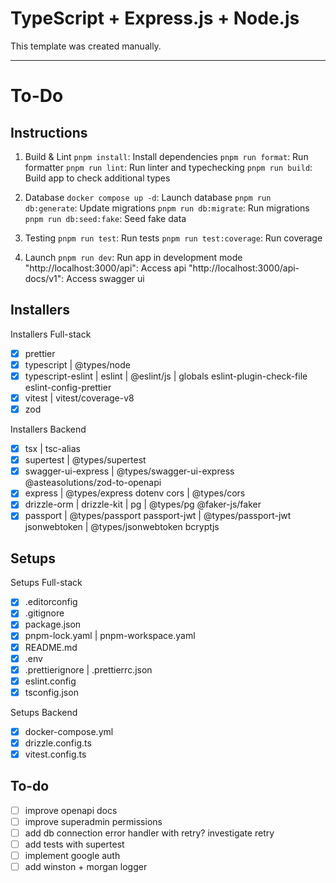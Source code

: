 # TypeScript + Express.js + Node.js

This template was created manually.

---

# To-Do

## Instructions

1. Build & Lint
   `pnpm install`: Install dependencies
   `pnpm run format`: Run formatter
   `pnpm run lint`: Run linter and typechecking
   `pnpm run build`: Build app to check additional types

2. Database
   `docker compose up -d`: Launch database
   `pnpm run db:generate`: Update migrations
   `pnpm run db:migrate`: Run migrations
   `pnpm run db:seed:fake`: Seed fake data

3. Testing
   `pnpm run test`: Run tests
   `pnpm run test:coverage`: Run coverage

4. Launch
   `pnpm run dev`: Run app in development mode
   "http://localhost:3000/api": Access api
   "http://localhost:3000/api-docs/v1": Access swagger ui

## Installers

Installers Full-stack

- [x] prettier
- [x] typescript | @types/node
- [x] typescript-eslint | eslint | @eslint/js | globals
      eslint-plugin-check-file
      eslint-config-prettier
- [x] vitest | vitest/coverage-v8
- [x] zod

Installers Backend

- [x] tsx | tsc-alias
- [x] supertest | @types/supertest
- [x] swagger-ui-express | @types/swagger-ui-express
      @asteasolutions/zod-to-openapi
- [x] express | @types/express
      dotenv
      cors | @types/cors
- [x] drizzle-orm | drizzle-kit | pg | @types/pg
      @faker-js/faker
- [x] passport | @types/passport
      passport-jwt | @types/passport-jwt
      jsonwebtoken | @types/jsonwebtoken
      bcryptjs

## Setups

Setups Full-stack

- [x] .editorconfig
- [x] .gitignore
- [x] package.json
- [x] pnpm-lock.yaml | pnpm-workspace.yaml
- [x] README.md
- [x] .env
- [x] .prettierignore | .prettierrc.json
- [x] eslint.config
- [x] tsconfig.json

Setups Backend

- [x] docker-compose.yml
- [x] drizzle.config.ts
- [x] vitest.config.ts

## To-do

- [ ] improve openapi docs
- [ ] improve superadmin permissions
- [ ] add db connection error handler with retry? investigate retry
- [ ] add tests with supertest
- [ ] implement google auth
- [ ] add winston + morgan logger
